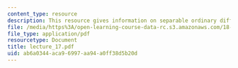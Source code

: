 ```yaml
---
content_type: resource
description: This resource gives information on separable ordinary differential equations.
file: /media/https%3A/open-learning-course-data-rc.s3.amazonaws.com/18-01-single-variable-calculus-fall-2005/ab6a0344aca96997aa94a0ff38d5b20d_lecture_17.pdf
file_type: application/pdf
resourcetype: Document
title: lecture_17.pdf
uid: ab6a0344-aca9-6997-aa94-a0ff38d5b20d
---
```

